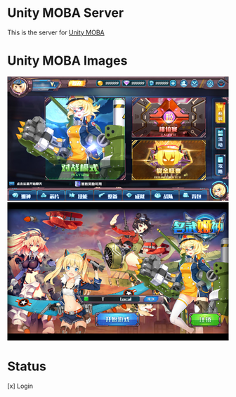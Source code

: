 # Unity MOBA Server

This is the server for [Unity MOBA](https://github.com/exmex/UnityMoba)

# Unity MOBA Images

![Lobby](Images/Lobby.png)
![ServerSelect](Images/ServerSelect.png)

# Status
[x] Login